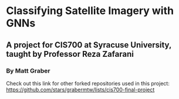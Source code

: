 # Classifying Satellite Imagery with GNNs

## A project for CIS700 at Syracuse University, taught by Professor Reza Zafarani

### By Matt Graber


Check out this link for other forked repositories used in this project: https://github.com/stars/grabermtw/lists/cis700-final-project
